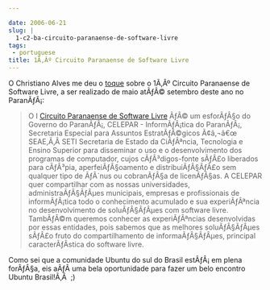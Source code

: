 ```yaml
---

date: 2006-06-21
slug: |
  1-c2-ba-circuito-paranaense-de-software-livre
tags:
 - portuguese
title: 1Ã‚Âº Circuito Paranaense de Software Livre
---
```


O Christiano Alves me deu o
[toque](http://cvalves.blogspot.com/2006/06/quero-paranagu-para-o-linux-2-misso.html)
sobre o 1Ã‚Âº Circuito Paranaense de Software Livre, a ser realizado de
maio atÃƒÂ© setembro deste ano no ParanÃƒÂ¡:

> O I [Circuito Paranaense de Software
> Livre](http://www.circuitopsl.pr.gov.br/modules/conteudo/conteudo.php?conteudo=15)
> ÃƒÂ© um esforÃƒÂ§o do Governo do ParanÃƒÂ¡, CELEPAR - InformÃƒÂ¡tica
> do ParanÃƒÂ¡, Secretaria Especial para Assuntos EstratÃƒÂ©gicos
> Ã¢â‚¬â€œ SEAE,Ã‚Â SETI Secretaria de Estado da CiÃƒÂªncia, Tecnologia
> e Ensino Superior para disseminar o uso e o desenvolvimento dos
> programas de computador, cujos cÃƒÂ³digos-fonte sÃƒÂ£o liberados para
> cÃƒÂ³pia, aperfeiÃƒÂ§oamento e distribuiÃƒÂ§ÃƒÂ£o sem qualquer tipo de
> ÃƒÂ´nus ou cobranÃƒÂ§a de licenÃƒÂ§as. A CELEPAR quer compartilhar com
> as nossas universidades, administraÃƒÂ§ÃƒÂµes municipais, empresas e
> profissionais de informÃƒÂ¡tica todo o conhecimento acumulado e sua
> experiÃƒÂªncia no desenvolvimento de soluÃƒÂ§ÃƒÂµes com software
> livre. TambÃƒÂ©m queremos conhecer as experiÃƒÂªncias desenvolvidas
> por essas entidades, pois sabemos que as melhores soluÃƒÂ§ÃƒÂµes
> sÃƒÂ£o fruto do compartilhamento de informaÃƒÂ§ÃƒÂµes, principal
> caracterÃƒÂ­stica do software livre.

Como sei que a comunidade Ubuntu do sul do Brasil estÃƒÂ¡ em plena
forÃƒÂ§a, eis aÃƒÂ­ uma bela oportunidade para fazer um belo encontro
Ubuntu Brasil!Ã‚Â  ;)
